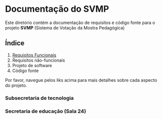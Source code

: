 # Documentação do SVMP

Este diretório contém a documentação de requisitos e código fonte para o projeto **SVMP** (Sistema de Votação da Mostra Pedagógica)

## Índice

1. [Requisitos Funcionais](./docs/requisitos/requisitos-funcionais.md)
2. Requisitos não-funcionais
3. Projeto de software
4. Código fonte

Por favor, navegue pelos liks acima para mais detalhes sobre cada aspecto do projeto.

### Subsecretaria de tecnologia
### Secretaria de educação (Sala 24)

